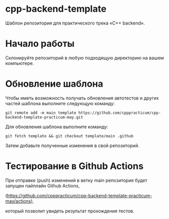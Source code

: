# cpp-backend-template

Шаблон репозитория для практического трека «C++ backend».

# Начало работы

Склонируйте репозиторий в любую подходящую директорию на вашем компьютере.

# Обновление шаблона

Чтобы иметь возможность получать обновления автотестов и других частей шаблона выполните следующую команду:

```
git remote add -m main template https://github.com/cpppracticum/cpp-backend-template-practicum-may.git
```

Для обновления шаблона выполните команду:

```
git fetch template && git checkout template/main .github
```

Затем добавьте полученные изменения в свой репозиторий.

# Тестирование в Github Actions

При отправке (push) изменений в ветку main репозитория будет запущен пайплайн Github Actions, 

(https://github.com/cpppracticum/cpp-backend-template-practicum-may/actions),

который позволит увидеть результат прохождения тестов.
